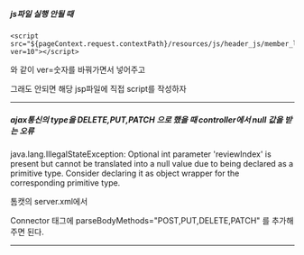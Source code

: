 ##### js파일 실행 안될 때

	<script
	src="${pageContext.request.contextPath}/resources/js/header_js/member_login.js?ver=10"></script>
	
와 같이 ver=숫자를 바꿔가면서 넣어주고

그래도 안되면 해당 jsp파일에 직접 script를 작성하자

---

##### ajax통신의 type을 DELETE,PUT,PATCH 으로 했을 때 controller에서 null 값을 받는 오류

java.lang.IllegalStateException: Optional int parameter 'reviewIndex' is present but cannot be translated into a null value due to being declared as a primitive type. Consider declaring it as object wrapper for the corresponding primitive type.

톰캣의 server.xml에서 

<Connector connectionTimeout="20000" port="8080" protocol="HTTP/1.1" redirectPort="8443" URIEncoding="UTF-8" parseBodyMethods="POST,PUT,DELETE,PATCH"/>

Connector 태그에 parseBodyMethods="POST,PUT,DELETE,PATCH" 를 추가해주면 된다.

---
